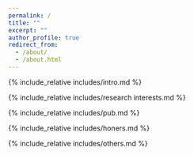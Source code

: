 ```yaml
---
permalink: /
title: ""
excerpt: ""
author_profile: true
redirect_from: 
  - /about/
  - /about.html
---
```


<span class='anchor' id='about-me'></span>
{% include_relative includes/intro.md %}

{% include_relative includes/research interests.md %}

{% include_relative includes/pub.md %}

{% include_relative includes/honers.md %}

{% include_relative includes/others.md %}
